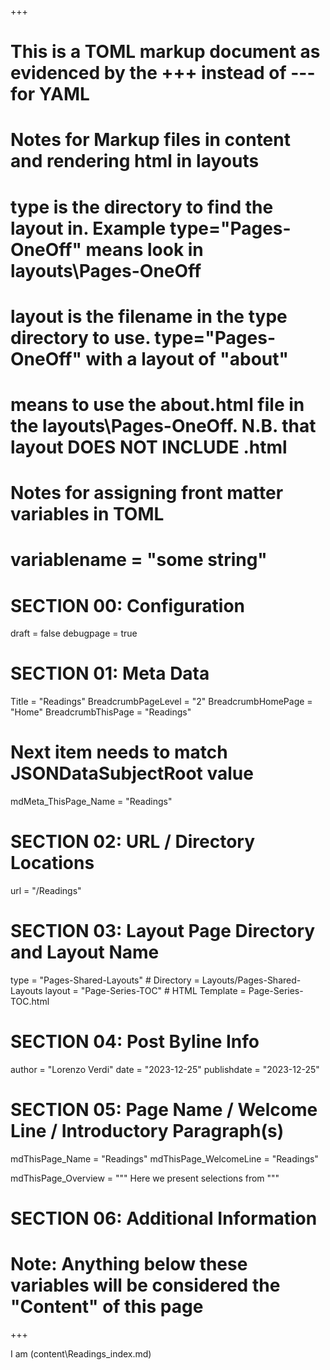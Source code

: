 +++
# This is a TOML markup document as evidenced by the +++ instead of --- for YAML
# Notes for Markup files in content and rendering html in layouts
#    type is the directory to find the layout in. Example type="Pages-OneOff" means look in layouts\Pages-OneOff
#    layout is the filename in the type directory to use. type="Pages-OneOff" with a layout of "about"
#    means to use the about.html file in the layouts\Pages-OneOff. N.B. that layout DOES NOT INCLUDE .html
#
# Notes for assigning front matter variables in TOML
#    variablename = "some string"


# SECTION 00: Configuration
draft = false
debugpage = true

# SECTION 01: Meta Data
Title = "Readings"
BreadcrumbPageLevel  = "2"
BreadcrumbHomePage   = "Home"
BreadcrumbThisPage   = "Readings"

# Next item needs to match JSONDataSubjectRoot value
mdMeta_ThisPage_Name = "Readings"

# SECTION 02: URL / Directory Locations
url = "/Readings"

# SECTION 03: Layout Page Directory and Layout Name
type = "Pages-Shared-Layouts"   # Directory = Layouts/Pages-Shared-Layouts
layout = "Page-Series-TOC"      # HTML Template = Page-Series-TOC.html

# SECTION 04: Post Byline Info
author = "Lorenzo Verdi"
date = "2023-12-25"
publishdate = "2023-12-25"

# SECTION 05: Page Name / Welcome Line / Introductory Paragraph(s)
mdThisPage_Name = "Readings"
mdThisPage_WelcomeLine = "Readings"

mdThisPage_Overview = """
  Here we present selections from 
"""

# SECTION 06: Additional Information


# Note: Anything below these variables will be considered the "Content" of this page

+++

I am (content\Readings\_index.md)
